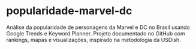 # popularidade-marvel-dc
Análise da popularidade de personagens da Marvel e DC no Brasil usando Google Trends e Keyword Planner. Projeto documentado no GitHub com rankings, mapas e visualizações, inspirado na metodologia da USDish.
